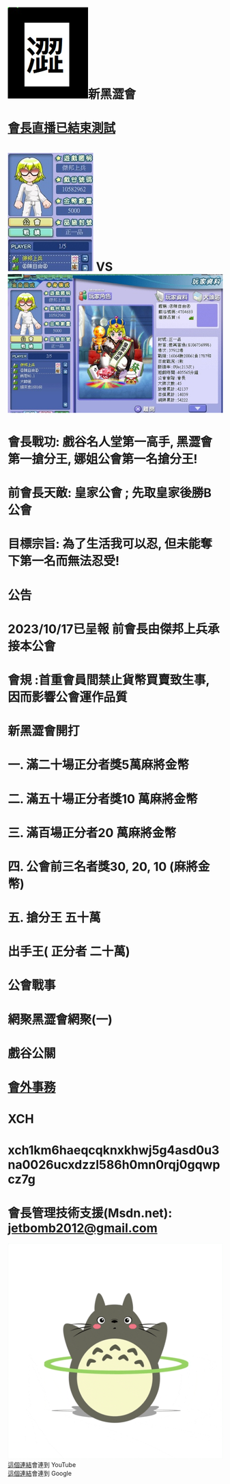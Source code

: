 #   <img src="flag.jpg">新黑澀會

# <a href="https://www.youtube.com/watch?v=ZDGiYz1Nf8U">會長直播已結束測試</a>
# <img src="war.jpg"> VS <img src="enemy1.jpg">
# 會長戰功: 戲谷名人堂第一高手, 黑澀會第一搶分王, 娜姐公會第一名搶分王!
# 前會長天敵: 皇家公會 ; 先取皇家後勝B公會 
# 目標宗旨: 為了生活我可以忍, 但未能奪下第一名而無法忍受!
# 公告
# 2023/10/17已呈報 前會長由傑邦上兵承接本公會
# 會規 :首重會員間禁止貨幣買賣致生事, 因而影響公會運作品質
# 新黑澀會開打
# 一. 滿二十場正分者獎5萬麻將金幣
# 二. 滿五十場正分者獎10 萬麻將金幣
# 三. 滿百場正分者20 萬麻將金幣
# 四. 公會前三名者獎30, 20, 10 (麻將金幣)
# 五. 搶分王 五十萬
# 出手王( 正分者 二十萬)
# 公會戰事
# 網聚黑澀會網聚(一)
# 戲谷公關
# <a href="mailto:tfftfftff7788@yahoo.com.tw">會外事務</a>
# XCH
# xch1km6haeqcqknxkhwj5g4asd0u3na0026ucxdzzl586h0mn0rqj0gqwpcz7g
# 會長管理技術支援(Msdn.net): jetbomb2012@gmail.com 
<img src="giphy.gif">
<a href="https://www.youtube.com/">這個連結</a>會連到 YouTube<br>
<a href="https://www.google.com/">這個連結</a>會連到 Google<br>



